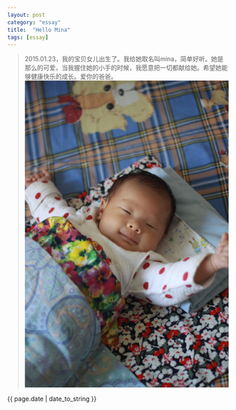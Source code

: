```yaml
---
layout: post
category: "essay"
title:  "Hello Mina"
tags: [essay]
---
```

>    2015.01.23，我的宝贝女儿出生了。我给她取名叫mina，简单好听。她是那么的可爱，当我握住她的小手的时候，我愿意把一切都献给她。希望她能够健康快乐的成长。爱你的爸爸。 
![pic](/images/pic/mina.jpg)
<p>{{ page.date | date_to_string }}</p>
